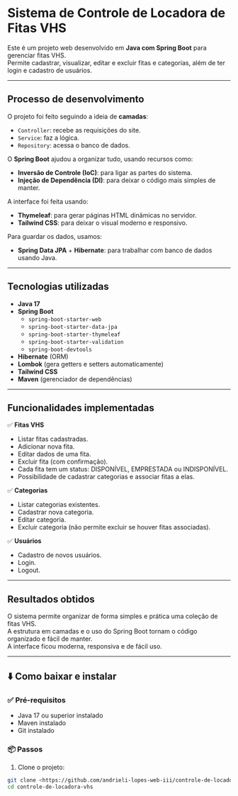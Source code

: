 # Sistema de Controle de Locadora de Fitas VHS

Este é um projeto web desenvolvido em **Java com Spring Boot** para gerenciar fitas VHS.  
Permite cadastrar, visualizar, editar e excluir fitas e categorias, além de ter login e cadastro de usuários.

---

## Processo de desenvolvimento

O projeto foi feito seguindo a ideia de **camadas**:
- `Controller`: recebe as requisições do site.
- `Service`: faz a lógica.
- `Repository`: acessa o banco de dados.

O **Spring Boot** ajudou a organizar tudo, usando recursos como:
- **Inversão de Controle (IoC)**: para ligar as partes do sistema.
- **Injeção de Dependência (DI)**: para deixar o código mais simples de manter.

A interface foi feita usando:
- **Thymeleaf**: para gerar páginas HTML dinâmicas no servidor.
- **Tailwind CSS**: para deixar o visual moderno e responsivo.

Para guardar os dados, usamos:
- **Spring Data JPA** + **Hibernate**: para trabalhar com banco de dados usando Java.
---

## Tecnologias utilizadas

- **Java 17**
- **Spring Boot**
  - `spring-boot-starter-web`
  - `spring-boot-starter-data-jpa`
  - `spring-boot-starter-thymeleaf`
  - `spring-boot-starter-validation`
  - `spring-boot-devtools`
- **Hibernate** (ORM)
- **Lombok** (gera getters e setters automaticamente)
- **Tailwind CSS**
- **Maven** (gerenciador de dependências)

---

## Funcionalidades implementadas

✅ **Fitas VHS**
- Listar fitas cadastradas.
- Adicionar nova fita.
- Editar dados de uma fita.
- Excluir fita (com confirmação).
- Cada fita tem um status: DISPONÍVEL, EMPRESTADA ou INDISPONÍVEL.
- Possibilidade de cadastrar categorias e associar fitas a elas.

✅ **Categorias**
- Listar categorias existentes.
- Cadastrar nova categoria.
- Editar categoria.
- Excluir categoria (não permite excluir se houver fitas associadas).

✅ **Usuários**
- Cadastro de novos usuários.
- Login.
- Logout.

---

## Resultados obtidos

O sistema permite organizar de forma simples e prática uma coleção de fitas VHS.  
A estrutura em camadas e o uso do Spring Boot tornam o código organizado e fácil de manter.  
A interface ficou moderna, responsiva e de fácil uso.

---

## ⬇️ Como baixar e instalar

### ✅ Pré-requisitos
- Java 17 ou superior instalado
- Maven instalado
- Git instalado

### 📦 Passos

1. Clone o projeto:
```bash
git clone <https://github.com/andrieli-lopes-web-iii/controle-de-locadora-vhs>
cd controle-de-locadora-vhs

